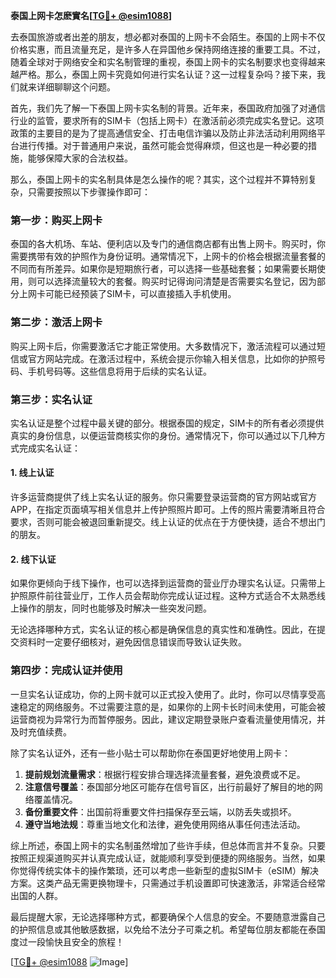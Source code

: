 **泰国上网卡怎麽實名[[TG💪+ @esim1088](https://t.me/s/esim1088)]**

去泰国旅游或者出差的朋友，想必都对泰国的上网卡不会陌生。泰国的上网卡不仅价格实惠，而且流量充足，是许多人在异国他乡保持网络连接的重要工具。不过，随着全球对于网络安全和实名制管理的重视，泰国上网卡的实名制要求也变得越来越严格。那么，泰国上网卡究竟如何进行实名认证？这一过程复杂吗？接下来，我们就来详细聊聊这个问题。

首先，我们先了解一下泰国上网卡实名制的背景。近年来，泰国政府加强了对通信行业的监管，要求所有的SIM卡（包括上网卡）在激活前必须完成实名登记。这项政策的主要目的是为了提高通信安全、打击电信诈骗以及防止非法活动利用网络平台进行传播。对于普通用户来说，虽然可能会觉得麻烦，但这也是一种必要的措施，能够保障大家的合法权益。

那么，泰国上网卡的实名制具体是怎么操作的呢？其实，这个过程并不算特别复杂，只需要按照以下步骤操作即可：

### 第一步：购买上网卡

泰国的各大机场、车站、便利店以及专门的通信商店都有出售上网卡。购买时，你需要携带有效的护照作为身份证明。通常情况下，上网卡的价格会根据流量套餐的不同而有所差异。如果你是短期旅行者，可以选择一些基础套餐；如果需要长期使用，则可以选择流量较大的套餐。购买时记得询问清楚是否需要实名登记，因为部分上网卡可能已经预装了SIM卡，可以直接插入手机使用。

### 第二步：激活上网卡

购买上网卡后，你需要激活它才能正常使用。大多数情况下，激活流程可以通过短信或官方网站完成。在激活过程中，系统会提示你输入相关信息，比如你的护照号码、手机号码等。这些信息将用于后续的实名认证。

### 第三步：实名认证

实名认证是整个过程中最关键的部分。根据泰国的规定，SIM卡的所有者必须提供真实的身份信息，以便运营商核实你的身份。通常情况下，你可以通过以下几种方式完成实名认证：

#### 1. 线上认证

许多运营商提供了线上实名认证的服务。你只需要登录运营商的官方网站或官方APP，在指定页面填写相关信息并上传护照照片即可。上传的照片需要清晰且符合要求，否则可能会被退回重新提交。线上认证的优点在于方便快捷，适合不想出门的朋友。

#### 2. 线下认证

如果你更倾向于线下操作，也可以选择到运营商的营业厅办理实名认证。只需带上护照原件前往营业厅，工作人员会帮助你完成认证过程。这种方式适合不太熟悉线上操作的朋友，同时也能够及时解决一些突发问题。

无论选择哪种方式，实名认证的核心都是确保信息的真实性和准确性。因此，在提交资料时一定要仔细核对，避免因信息错误而导致认证失败。

### 第四步：完成认证并使用

一旦实名认证成功，你的上网卡就可以正式投入使用了。此时，你可以尽情享受高速稳定的网络服务。不过需要注意的是，如果你的上网卡长时间未使用，可能会被运营商视为异常行为而暂停服务。因此，建议定期登录账户查看流量使用情况，并及时充值续费。

除了实名认证外，还有一些小贴士可以帮助你在泰国更好地使用上网卡：

1. **提前规划流量需求**：根据行程安排合理选择流量套餐，避免浪费或不足。
2. **注意信号覆盖**：泰国部分地区可能存在信号盲区，出行前最好了解目的地的网络覆盖情况。
3. **备份重要文件**：出国前将重要文件扫描保存至云端，以防丢失或损坏。
4. **遵守当地法规**：尊重当地文化和法律，避免使用网络从事任何违法活动。

综上所述，泰国上网卡的实名制虽然增加了些许手续，但总体而言并不复杂。只要按照正规渠道购买并认真完成认证，就能顺利享受到便捷的网络服务。当然，如果你觉得传统实体卡的操作繁琐，还可以考虑一些新型的虚拟SIM卡（eSIM）解决方案。这类产品无需更换物理卡，只需通过手机设置即可快速激活，非常适合经常出国的人群。

最后提醒大家，无论选择哪种方式，都要确保个人信息的安全。不要随意泄露自己的护照信息或其他敏感数据，以免给不法分子可乘之机。希望每位朋友都能在泰国度过一段愉快且安全的旅程！

[[TG💪+ @esim1088](https://t.me/s/esim1088) ![Image](https://i.postimg.cc/4NQfJmqS/Snipaste-2025-05-13-00-14-12.png)]